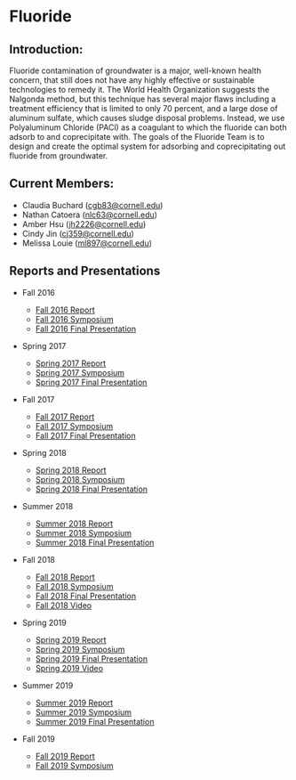 # Fluoride

## Introduction:
Fluoride contamination of groundwater is a major, well-known health concern, that still does not have any highly effective or sustainable technologies to remedy it. The World Health Organization suggests the Nalgonda method, but this technique has several major flaws including a treatment efficiency that is limited to only 70 percent, and a large dose of aluminum sulfate, which causes sludge disposal problems. Instead, we use Polyaluminum Chloride (PACl) as a coagulant to which the fluoride can both adsorb to and coprecipitate with. The goals of the Fluoride Team is to design and create the optimal system for adsorbing and coprecipitating out fluoride from groundwater.

## Current Members:
- Claudia Buchard (cgb83@cornell.edu)
- Nathan Catoera (nlc63@cornell.edu)
- Amber Hsu (jh2226@cornell.edu)
- Cindy Jin (cj359@cornell.edu)
- Melissa Louie (ml897@cornell.edu)

## Reports and Presentations
* Fall 2016
  - [Fall 2016 Report](https://drive.google.com/file/d/0Bzej1vulT_XyWHZyLXdIWlk1RkE/view)
  - [Fall 2016 Symposium](https://docs.google.com/presentation/d/1LYKhGo9DmKVBfABIZYmKVnQmFsj5Wc-5EE6xW85aE_g/edit?usp=sharing)
  - [Fall 2016 Final Presentation](https://docs.google.com/presentation/d/1oa40fZAqf9ytgXPxNWXSbHNJvKELtv9hsU_OuKzBN8g/edit?usp=sharing)
* Spring 2017
  - [Spring 2017 Report](https://github.com/AguaClara/Fluoride-Auto/blob/master/Spring%202017/Fluoride%20Spring%202017.pdf)
  - [Spring 2017 Symposium](https://docs.google.com/presentation/d/18l0xwZtfAeUvRBzfIBijr8AGbGEGiYylfUTL_XSi51w/edit?usp=sharing)
  - [Spring 2017 Final Presentation](https://docs.google.com/presentation/d/1Hxqun_3KzcYxWILCP8Yt_f5FO3m59eYeMJO0zQij-6k/edit)
* Fall 2017
  - [Fall 2017 Report](https://github.com/AguaClara/Fluoride-Auto/blob/master/Fall%202017/fluoride-fall-2017.pdf)
  - [Fall 2017 Symposium](https://docs.google.com/presentation/d/1HcaRjqchtdl2DxvNkS6QYJc5LgHJHRz5z0sCTzIx8Ak/edit?usp=sharing)
  - [Fall 2017 Final Presentation](https://docs.google.com/presentation/d/1lMwLT5y-aWrqD5dZfTIV_4vPzWjZSJmbOsLjZNzP_tI/edit?usp=sharing)
* Spring 2018
  - [Spring 2018 Report](https://github.com/AguaClara/Fluoride-Auto/blob/master/Spring%202018/FluorideReportSp18.md)
  - [Spring 2018 Symposium](https://docs.google.com/presentation/d/1gzC25zcd-eUTTrmerA-OcLBdWd--tOl6X8JpqGEy7_o/edit#slide=id.p3)
  - [Spring 2018 Final Presentation](https://docs.google.com/presentation/d/1NIgislmkylECw1T6YsHlsUr3Kja0XoYnWcOhY1UnEyQ/edit)
* Summer 2018
  - [Summer 2018 Report](https://github.com/AguaClara/Fluoride-Auto/blob/master/Summer%202018/Fluoride_Summer2018.md)
  - [Summer 2018 Symposium](https://docs.google.com/presentation/d/1ikR3Ti14HijdFI1jzeJO_98PFFImXd8VALmxmuq5RYY/edit?usp=sharing)
  - [Summer 2018 Final Presentation](https://docs.google.com/presentation/d/1D4V2ltnIMBQwnw8twaZLWcnoIz6U8TILRAwltYmkqi8/edit?usp=sharing)
* Fall 2018
  - [Fall 2018 Report](https://github.com/AguaClara/Fluoride-Auto/blob/master/Fall%202018/Automated%20System/Fall_2018_Report.md)
  - [Fall 2018 Symposium](https://docs.google.com/presentation/d/1l783hJZfi7w9sAJqHuncesPV9qp9_3rgFQg1rHAaE4A/edit#slide=id.g451dae360e_1_74)
  - [Fall 2018 Final Presentation](https://docs.google.com/presentation/d/1hwhpw0rzzTh_NbEuIzjVWDoTfEolhdVf5Cl5P47a8P4/edit#slide=id.g346a079b2f_0_0)
  - [Fall 2018 Video](https://www.youtube.com/watch?v=SizO93XcZTI)

 * Spring 2019
   - [Spring 2019 Report](https://github.com/AguaClara/Fluoride-Auto/blob/master/Spring%202019/Fluoride-Auto-Spring-2019-Report.md)
   - [Spring 2019 Symposium](https://docs.google.com/presentation/d/1EirkNHbf-_-S5zPb75K6iNqBA-L_sTGiCHSEH11HEzk/edit?usp=sharing)
   - [Spring 2019 Final Presentation](https://docs.google.com/presentation/d/1XJlbU64NJ-6ePptrTThPcseudbT7MwG3CEiMP90G4AE/edit?usp=sharing)
   - [Spring 2019 Video](https://www.youtube.com/watch?v=5NrKaONEGuQ&list=PLhsGtpY8ipdZL4lExJA8KC0zCkaxwfs8R&index=7&t=0s)

 * Summer 2019
     - [Summer 2019 Report](https://github.com/AguaClara/Fluoride-Auto/blob/master/Summer_2019_Final_Report.ipynb)
     - [Summer 2019 Symposium](https://docs.google.com/presentation/d/1-ZY21biMeXa68JnXcm7a66R5auMyNYTkLoznMf6l35Q/edit?usp=sharing)
     - [Summer 2019 Final Presentation](https://docs.google.com/presentation/d/1GBkd5RbrJNPprZL7jDBP6sUSZPcXD_HjjCBpwEqvWMw/edit?usp=sharing)

  * Fall 2019
    - [Fall 2019 Report](https://github.com/AguaClara/Fluoride-Auto/blob/master/Fall%202019/Fluoride_Fall_2019_Report.ipynb)
    - [Fall 2019 Symposium](https://docs.google.com/presentation/d/15y69_xGLYDWd-PFd6RaPozXLKfij7zrerIL6WU8g7k8/edit?usp=sharing)
